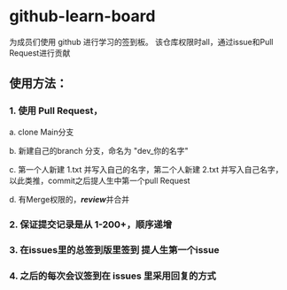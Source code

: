 # github-learn-board

为成员们使用 github 进行学习的签到板。
该仓库权限时all，通过issue和Pull Request进行贡献

## 使用方法：

### 1. 使用 Pull Request，
a. clone Main分支

b. 新建自己的branch 分支，命名为 "dev_你的名字"

c. 第一个人新建 1.txt 并写入自己的名字，第二个人新建 2.txt 并写入自己名字，以此类推，commit之后提人生中第一个pull Request

d. 有Merge权限的，***review***并合并

### 2. 保证提交记录是从 1-200+，顺序递增
### 3. 在issues里的总签到版里签到 提人生第一个issue
### 4. 之后的每次会议签到在 issues 里采用回复的方式
